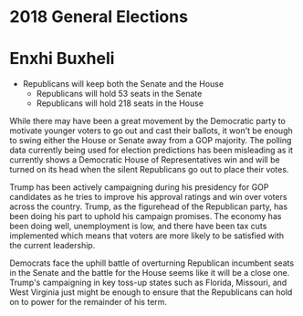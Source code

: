# 2018 General Elections
# Enxhi Buxheli

* Republicans will keep both the Senate and the House
  - Republicans will hold 53 seats in the Senate
  - Republicans will hold 218 seats in the House

While there may have been a great movement by the Democratic party to motivate younger voters to go out and cast their ballots, it won't be enough to swing either the House or Senate away from a GOP majority. The polling data currently being used for election predictions has been misleading as it currently shows a Democratic House of Representatives win and will be turned on its head when the silent Republicans go out to place their votes. 

Trump has been actively campaigning during his presidency for GOP candidates as he tries to improve his approval ratings and win over voters across the country. Trump, as the figurehead of the Republican party, has been doing his part to uphold his campaign promises. The economy has been doing well, unemployment is low, and there have been tax cuts implemented which means that voters are more likely to be satisfied with the current leadership. 

Democrats face the uphill battle of overturning Republican incumbent seats in the Senate and the battle for the House seems like it will be a close one. Trump's campaigning in key toss-up states such as Florida, Missouri, and West Virginia just might be enough to ensure that the Republicans can hold on to power for the remainder of his term.
